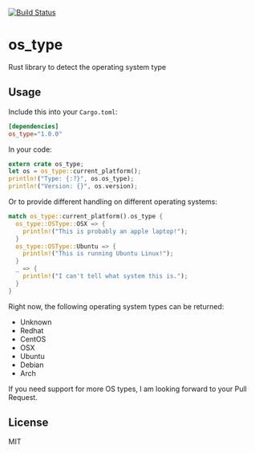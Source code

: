 [![Build Status](https://travis-ci.org/schultyy/os_type.svg?branch=master)](https://travis-ci.org/schultyy/os_type)

# os_type
Rust library to detect the operating system type

## Usage

Include this into your `Cargo.toml`:

```toml
[dependencies]
os_type="1.0.0"
```

In your code:

```rust
extern crate os_type;
let os = os_type::current_platform();
println!("Type: {:?}", os.os_type);
println!("Version: {}", os.version);
```

Or to provide different handling on different operating systems:

```rust
match os_type::current_platform().os_type {
  os_type::OSType::OSX => {
    println!("This is probably an apple laptop!");
  }
  os_type::OSType::Ubuntu => {
    println!("This is running Ubuntu Linux!");
  }
  _ => {
    println!("I can't tell what system this is.");
  }
}
```


Right now, the following operating system types can be returned:
- Unknown
- Redhat
- CentOS
- OSX
- Ubuntu
- Debian
- Arch

If you need support for more OS types, I am looking forward to your Pull Request.

## License

MIT
